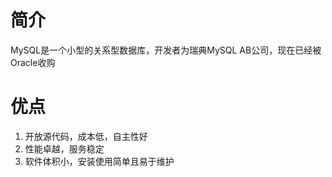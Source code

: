 # 简介

MySQL是一个小型的关系型数据库，开发者为瑞典MySQL AB公司，现在已经被Oracle收购


# 优点

1. 开放源代码，成本低，自主性好
2. 性能卓越，服务稳定
3. 软件体积小，安装使用简单且易于维护

